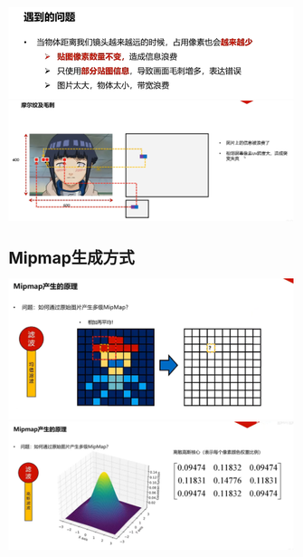 ![输入图片说明](/imgs/2024-10-27/HXXMESHfOhzZ7TBM.png)
![输入图片说明](/imgs/2024-10-27/VpRKtIXh3LdjQwQh.png)

# Mipmap生成方式
![输入图片说明](/imgs/2024-10-27/WnH5md67UslU9Ph9.png)
![输入图片说明](/imgs/2024-10-27/zNaiuYKYFVzpaBiy.png)
<!--stackedit_data:
eyJoaXN0b3J5IjpbLTE0ODU3NzY4NjQsLTEwMTMyNTIwNDMsMj
A3NzQ3MjI5OF19
-->